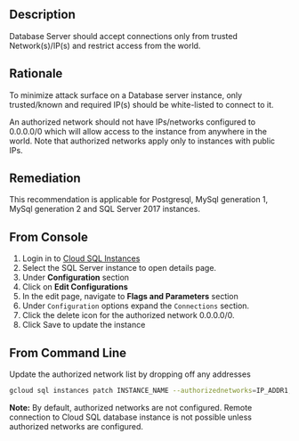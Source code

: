 ## Description

Database Server should accept connections only from trusted Network(s)/IP(s) and restrict access from the world.

## Rationale

To minimize attack surface on a Database server instance, only trusted/known and required IP(s) should be white-listed to connect to it.

An authorized network should not have IPs/networks configured to 0.0.0.0/0 which will allow access to the instance from anywhere in the world. Note that authorized networks apply only to instances with public IPs.

## Remediation

This recommendation is applicable for Postgresql, MySql generation 1, MySql generation 2 and SQL Server 2017 instances.

## From Console

1. Login in to [Cloud SQL Instances](https://console.cloud.google.com/sql/instances)
2. Select the SQL Server instance to open details page.
3. Under **Configuration** section
4. Click on **Edit Configurations**
5. In the edit page, navigate to **Flags and Parameters** section
6. Under `Configuration` options expand the `Connections` section.
7. Click the delete icon for the authorized network 0.0.0.0/0.
8. Click Save to update the instance

## From Command Line

Update the authorized network list by dropping off any addresses

```bash
gcloud sql instances patch INSTANCE_NAME --authorizednetworks=IP_ADDR1,IP_ADDR2...
```

**Note:** By default, authorized networks are not configured. Remote connection to Cloud SQL database instance is not possible unless authorized networks are configured.
